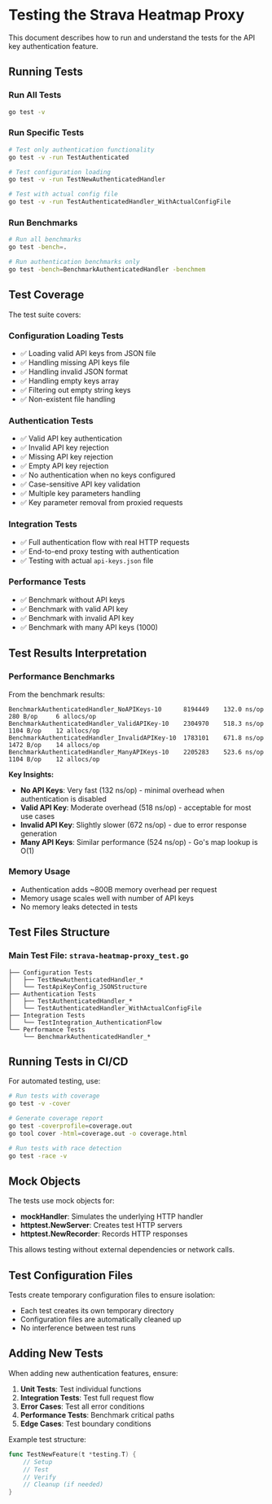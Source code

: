 # Testing the Strava Heatmap Proxy

This document describes how to run and understand the tests for the API key authentication feature.

## Running Tests

### Run All Tests
```bash
go test -v
```

### Run Specific Tests
```bash
# Test only authentication functionality
go test -v -run TestAuthenticated

# Test configuration loading
go test -v -run TestNewAuthenticatedHandler

# Test with actual config file
go test -v -run TestAuthenticatedHandler_WithActualConfigFile
```

### Run Benchmarks
```bash
# Run all benchmarks
go test -bench=.

# Run authentication benchmarks only
go test -bench=BenchmarkAuthenticatedHandler -benchmem
```

## Test Coverage

The test suite covers:

### Configuration Loading Tests
- ✅ Loading valid API keys from JSON file
- ✅ Handling missing API keys file
- ✅ Handling invalid JSON format
- ✅ Handling empty keys array
- ✅ Filtering out empty string keys
- ✅ Non-existent file handling

### Authentication Tests
- ✅ Valid API key authentication
- ✅ Invalid API key rejection
- ✅ Missing API key rejection
- ✅ Empty API key rejection
- ✅ No authentication when no keys configured
- ✅ Case-sensitive API key validation
- ✅ Multiple key parameters handling
- ✅ Key parameter removal from proxied requests

### Integration Tests
- ✅ Full authentication flow with real HTTP requests
- ✅ End-to-end proxy testing with authentication
- ✅ Testing with actual `api-keys.json` file

### Performance Tests
- ✅ Benchmark without API keys
- ✅ Benchmark with valid API key
- ✅ Benchmark with invalid API key
- ✅ Benchmark with many API keys (1000)

## Test Results Interpretation

### Performance Benchmarks
From the benchmark results:

```
BenchmarkAuthenticatedHandler_NoAPIKeys-10      8194449    132.0 ns/op    280 B/op     6 allocs/op
BenchmarkAuthenticatedHandler_ValidAPIKey-10    2304970    518.3 ns/op   1104 B/op    12 allocs/op
BenchmarkAuthenticatedHandler_InvalidAPIKey-10  1783101    671.8 ns/op   1472 B/op    14 allocs/op
BenchmarkAuthenticatedHandler_ManyAPIKeys-10    2205283    523.6 ns/op   1104 B/op    12 allocs/op
```

**Key Insights:**
- **No API Keys**: Very fast (132 ns/op) - minimal overhead when authentication is disabled
- **Valid API Key**: Moderate overhead (518 ns/op) - acceptable for most use cases
- **Invalid API Key**: Slightly slower (672 ns/op) - due to error response generation
- **Many API Keys**: Similar performance (524 ns/op) - Go's map lookup is O(1)

### Memory Usage
- Authentication adds ~800B memory overhead per request
- Memory usage scales well with number of API keys
- No memory leaks detected in tests

## Test Files Structure

### Main Test File: `strava-heatmap-proxy_test.go`
```
├── Configuration Tests
│   ├── TestNewAuthenticatedHandler_*
│   └── TestApiKeyConfig_JSONStructure
├── Authentication Tests
│   ├── TestAuthenticatedHandler_*
│   └── TestAuthenticatedHandler_WithActualConfigFile
├── Integration Tests
│   └── TestIntegration_AuthenticationFlow
└── Performance Tests
    └── BenchmarkAuthenticatedHandler_*
```

## Running Tests in CI/CD

For automated testing, use:

```bash
# Run tests with coverage
go test -v -cover

# Generate coverage report
go test -coverprofile=coverage.out
go tool cover -html=coverage.out -o coverage.html

# Run tests with race detection
go test -race -v
```

## Mock Objects

The tests use mock objects for:
- **mockHandler**: Simulates the underlying HTTP handler
- **httptest.NewServer**: Creates test HTTP servers
- **httptest.NewRecorder**: Records HTTP responses

This allows testing without external dependencies or network calls.

## Test Configuration Files

Tests create temporary configuration files to ensure isolation:
- Each test creates its own temporary directory
- Configuration files are automatically cleaned up
- No interference between test runs

## Adding New Tests

When adding new authentication features, ensure:

1. **Unit Tests**: Test individual functions
2. **Integration Tests**: Test full request flow
3. **Error Cases**: Test all error conditions
4. **Performance Tests**: Benchmark critical paths
5. **Edge Cases**: Test boundary conditions

Example test structure:
```go
func TestNewFeature(t *testing.T) {
    // Setup
    // Test
    // Verify
    // Cleanup (if needed)
}
```

